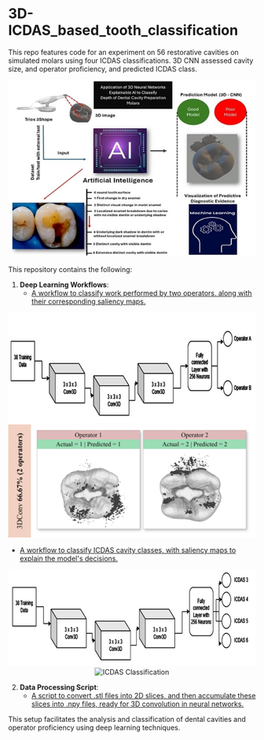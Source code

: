 # 3D-ICDAS_based_tooth_classification
This repo features code for an experiment on 56 restorative cavities on simulated molars using four ICDAS classifications. 3D CNN assessed cavity size, and operator proficiency, and predicted ICDAS class.



<div align="center">

  <a href="https://github.com/aguynamedSaif/3D-ICDAS_based_tooth_classification/blob/main/utils/flowchart.jpg">
    <img src="https://github.com/aguynamedSaif/3D-ICDAS_based_tooth_classification/raw/main/utils/flowchart.jpg" alt="Flowchart" width="600" />
  </a>

</div>




This repository contains the following:

1. **Deep Learning Workflows**: 
   - [A workflow to classify work performed by two operators, along with their corresponding saliency maps.](https://github.com/aguynamedSaif/3D-ICDAS_based_tooth_classification/tree/main/2_operators_classification/code)

   

<div align="center">

  <img src="https://github.com/aguynamedSaif/3D-ICDAS_based_tooth_classification/raw/main/utils/workflow_2operator.jpg" alt="Workflow for 2 Operators" width="600" />

  <img src="https://github.com/aguynamedSaif/3D-ICDAS_based_tooth_classification/raw/main/utils/ICDAS%202%20Operators%20Classification.svg" alt="ICDAS 2 Operators Classification" width="600" />

</div>



   - [A workflow to classify ICDAS cavity classes, with saliency maps to explain the model's decisions.](https://github.com/aguynamedSaif/3D-ICDAS_based_tooth_classification/tree/main/4_classes_classification)

<div align="center">

  <img src="https://github.com/aguynamedSaif/3D-ICDAS_based_tooth_classification/raw/main/utils/workflow_ICDAS.jpg" alt="Workflow for ICDAS Classification" width="600" />

  <img src="https://github.com/aguynamedSaif/3D-ICDAS_based_tooth_classification/raw/main/utils/ICDAS%20Classification.svg" alt="ICDAS Classification" width="600" />

</div>


2. **Data Processing Script**: 
   - [A script to convert .stl files into 2D slices, and then accumulate these slices into .npy files, ready for 3D convolution in neural networks.](https://github.com/aguynamedSaif/3D-ICDAS_based_tooth_classification/blob/main/preprocessing/preprocessing.ipynb)

This setup facilitates the analysis and classification of dental cavities and operator proficiency using deep learning techniques.